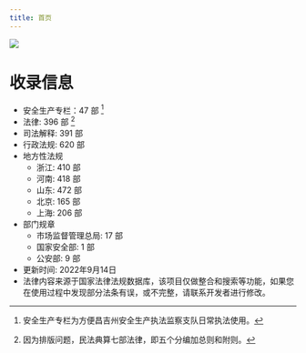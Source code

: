 ```yaml
---
title: 首页
---
```


![](https://img.zhufacai.top/lawbook.png)

# 收录信息 
 - 安全生产专栏：47 部 [^1]
 - 法律: 396 部 [^2] 
 - 司法解释: 391 部
 - 行政法规: 620 部
 - 地方性法规
	- 浙江: 410 部
	- 河南: 418 部
	- 山东: 472 部
	- 北京: 165 部
	- 上海: 206 部
 - 部门规章
	- 市场监督管理总局: 17 部
	- 国家安全部: 1 部
	- 公安部: 9 部
 - 更新时间: 2022年9月14日 
 - 法律内容来源于国家法律法规数据库，该项目仅做整合和搜索等功能，如果您在使用过程中发现部分法条有误，或不完整，请联系开发者进行修改。
[^1]: 安全生产专栏为方便昌吉州安全生产执法监察支队日常执法使用。

[^2]: 因为排版问题，民法典算七部法律，即五个分编加总则和附则。

